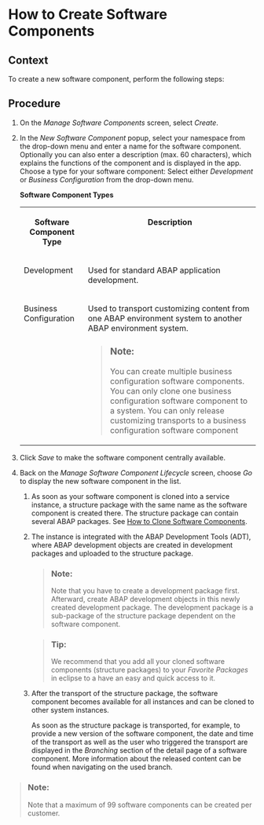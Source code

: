 <!-- loio67e2f2e1fbcf48a4801bad004133e0a7 -->

# How to Create Software Components



<a name="loio67e2f2e1fbcf48a4801bad004133e0a7__section_w21_qmk_m3b"/>

## Context

To create a new software component, perform the following steps:



<a name="loio67e2f2e1fbcf48a4801bad004133e0a7__section_x4n_jdc_p2b"/>

## Procedure

1.  On the *Manage Software Components* screen, select *Create*.
2.  In the *New Software Component* popup, select your namespace from the drop-down menu and enter a name for the software component. Optionally you can also enter a description \(max. 60 characters\), which explains the functions of the component and is displayed in the app. Choose a type for your software component: Select either *Development* or *Business Configuration* from the drop-down menu.

    **Software Component Types**


    <table>
    <tr>
    <th valign="top">

    Software Component Type


    
    </th>
    <th valign="top">

    Description


    
    </th>
    </tr>
    <tr>
    <td valign="top">
    
    Development


    
    </td>
    <td valign="top">
    
    Used for standard ABAP application development.


    
    </td>
    </tr>
    <tr>
    <td valign="top">
    
    Business Configuration


    
    </td>
    <td valign="top">
    
    Used to transport customizing content from one ABAP environment system to another ABAP environment system.

    > ### Note:  
    > You can create multiple business configuration software components. You can only clone one business configuration software component to a system. You can only release customizing transports to a business configuration software component


    
    </td>
    </tr>
    </table>
    
3.  Click *Save* to make the software component centrally available.

4.  Back on the *Manage Software Component Lifecycle* screen, choose *Go* to display the new software component in the list.

    1.  As soon as your software component is cloned into a service instance, a structure package with the same name as the software component is created there. The structure package can contain several ABAP packages. See [How to Clone Software Components](how-to-clone-software-components-18564c5.md).

    2.  The instance is integrated with the ABAP Development Tools \(ADT\), where ABAP development objects are created in development packages and uploaded to the structure package.

        > ### Note:  
        > Note that you have to create a development package first. Afterward, create ABAP development objects in this newly created development package. The development package is a sub-package of the structure package dependent on the software component.

        > ### Tip:  
        > We recommend that you add all your cloned software components \(structure packages\) to your *Favorite Packages* in eclipse to a have an easy and quick access to it.

    3.  After the transport of the structure package, the software component becomes available for all instances and can be cloned to other system instances.

        As soon as the structure package is transported, for example, to provide a new version of the software component, the date and time of the transport as well as the user who triggered the transport are displayed in the *Branching* section of the detail page of a software component. More information about the released content can be found when navigating on the used branch.



> ### Note:  
> Note that a maximum of 99 software components can be created per customer.

